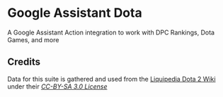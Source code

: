 # Google Assistant Dota
A Google Assistant Action integration to work with DPC Rankings, Dota Games, and more

## Credits
Data for this suite is gathered and used from the [Liquipedia Dota 2 Wiki](http://liquipedia.net/dota2/Main_Page) under their [*CC-BY-SA 3.0 License*](http://liquipedia.net/dota2/Liquipedia:Copyrights)